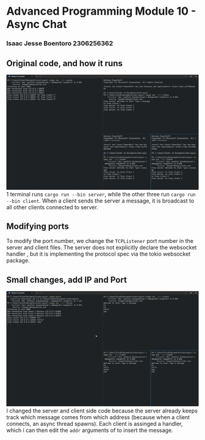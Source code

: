 # Advanced Programming Module 10 - Async Chat
### Isaac Jesse Boentoro 2306256362

## Original code, and how it runs
![experiment1](images/experiment1.png)
1 terminal runs `cargo run --bin server`, while the other three run `cargo run --bin client`. When a client sends the server a message, it is broadcast to all other clients connected to server.

## Modifying ports
To modify the port number, we change the `TCPListener` port number in the server and client files.
The server does not explicitly declare the websocket handler , but it is implementing the protocol spec via the tokio websocket package.

## Small changes, add IP and Port
![experiment2](images/experiment2.png)
I changed the server and client side code because the server already keeps track which message comes from which address (because when a client connects, an async thread spawns). Each client is assinged a handler, which i can then edit the `addr` arguments of to insert the message.